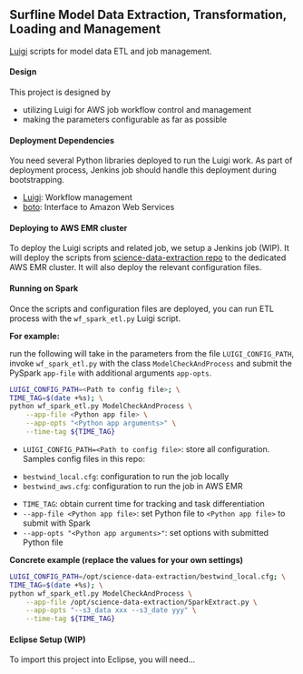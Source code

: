 ## Surfline Model Data Extraction, Transformation, Loading and Management

[Luigi](https://github.com/spotify/luigi) scripts for model data ETL and job management.

#### Design
This project is designed by 
* utilizing Luigi for AWS job workflow control and management
* making the parameters configurable as far as possible 

#### Deployment Dependencies

You need several Python libraries deployed to run the Luigi work. 
As part of deployment process, Jenkins job should handle this deployment during bootstrapping. 

* [Luigi](https://github.com/spotify/luigi): Workflow management
* [boto](https://github.com/boto/boto): Interface to Amazon Web Services

#### Deploying to AWS EMR cluster

To deploy the Luigi scripts and related job, we setup a Jenkins job (WIP).
It will deploy the scripts from [science-data-extraction repo](https://github.com/Surfline/science-data-extraction)
to the dedicated AWS EMR cluster. It will also deploy the relevant configuration files. 

#### Running on Spark
Once the scripts and configuration files are deployed, you can run ETL process with the `wf_spark_etl.py` Luigi script.
 
**For example:**
 
run the following will take in the parameters from the file `LUIGI_CONFIG_PATH`, invoke `wf_spark_etl.py` with the class `ModelCheckAndProcess` and submit the PySpark `app-file` with additional arguments `app-opts`. 

```bash
LUIGI_CONFIG_PATH=<Path to config file>; \
TIME_TAG=$(date +%s); \
python wf_spark_etl.py ModelCheckAndProcess \
    --app-file <Python app file> \
    --app-opts "<Python app arguments>" \
    --time-tag ${TIME_TAG}
```
  
* `LUIGI_CONFIG_PATH=<Path to config file>`: store all configuration. Samples config files in this repo:
- `bestwind_local.cfg`: configuration to run the job locally
- `bestwind_aws.cfg`: configuration to run the job in AWS EMR
* `TIME_TAG`: obtain current time for tracking and task differentiation
* `--app-file <Python app file>`: set Python file to `<Python app file>` to submit with Spark
* `--app-opts "<Python app arguments>"`: set options with submitted Python file 

**Concrete example (replace the values for your own settings)**

```bash
LUIGI_CONFIG_PATH=/opt/science-data-extraction/bestwind_local.cfg; \
TIME_TAG=$(date +%s); \
python wf_spark_etl.py ModelCheckAndProcess \
    --app-file /opt/science-data-extraction/SparkExtract.py \
    --app-opts "--s3_data xxx --s3_date yyy" \
    --time-tag ${TIME_TAG}
```

#### Eclipse Setup (WIP)

To import this project into Eclipse, you will need...
